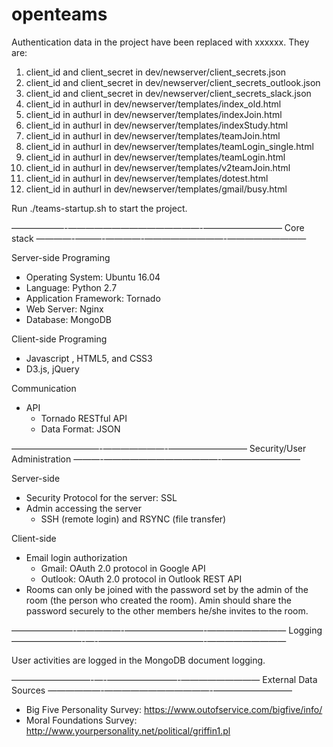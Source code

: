 # openteams


Authentication data in the project have been replaced with xxxxxx. They are:

1. client_id and client_secret in dev/newserver/client_secrets.json
2. client_id and client_secret in dev/newserver/client_secrets_outlook.json
3. client_id and client_secret in dev/newserver/client_secrets_slack.json
4. client_id in authurl in dev/newserver/templates/index_old.html
5. client_id in authurl in dev/newserver/templates/indexJoin.html
6. client_id in authurl in dev/newserver/templates/indexStudy.html
7. client_id in authurl in dev/newserver/templates/teamJoin.html
8. client_id in authurl in dev/newserver/templates/teamLogin_single.html
9. client_id in authurl in dev/newserver/templates/teamLogin.html
10. client_id in authurl in dev/newserver/templates/v2teamJoin.html
11. client_id in authurl in dev/newserver/templates/dotest.html
12. client_id in authurl in dev/newserver/templates/gmail/busy.html



Run ./teams-startup.sh to start the project.



——————-———————————————-————————— Core stack ————-———-————-—————————-—————————

Server-side Programing
- Operating System: Ubuntu 16.04
- Language: Python 2.7
- Application Framework: Tornado
- Web Server: Nginx
- Database: MongoDB


Client-side Programing
- Javascript , HTML5, and CSS3
- D3.js, jQuery


Communication
- API
  - Tornado RESTful API
  - Data Format: JSON



——————————-———————-————————— Security/User Administration ———-—————————————-—————————

Server-side
- Security Protocol for the server: SSL
- Admin accessing the server
  - SSH (remote login) and RSYNC (file transfer)


Client-side
- Email login authorization 
  - Gmail: OAuth 2.0 protocol in Google API
  - Outlook: OAuth 2.0 protocol in Outlook REST API
- Rooms can only be joined with the password set by the admin of the room (the person who created the room). Amin should share the password securely to the other members he/she invites to the room.



———————-—————-—————————-————————— Logging ————————-—-————————————-—————————

User activities are logged in the MongoDB document logging.




—————————-—-————————-————————— External Data Sources ——————-————————————-—————————
- Big Five Personality Survey: https://www.outofservice.com/bigfive/info/ 
- Moral Foundations Survey: http://www.yourpersonality.net/political/griffin1.pl 
